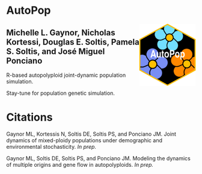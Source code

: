 # AutoPop

<img align="right" src="AutoPopSymbol.png" width=150> 

## Michelle L. Gaynor, Nicholas Kortessi, Douglas E. Soltis, Pamela S. Soltis, and José Miguel Ponciano  

R-based autopolyploid joint-dynamic population simulation.

Stay-tune for population genetic simulation. 


# Citations

Gaynor ML, Kortessis N, Soltis DE, Soltis PS, and Ponciano JM. Joint dynamics of mixed-ploidy populations under demographic and environmental stochasticity. *In prep.*

Gaynor ML, Soltis DE, Soltis PS, and Ponciano JM. Modeling the dynamics of multiple origins and gene flow in autopolyploids. *In prep.*




